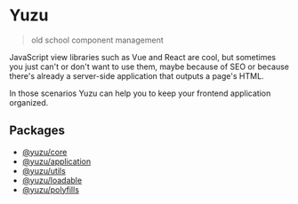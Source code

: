 # Yuzu

> old school component management

JavaScript view libraries such as Vue and React are cool, but sometimes you just can't or don't want to use them, maybe because of SEO or because there's already a server-side application that outputs a page's HTML.

In those scenarios Yuzu can help you to keep your frontend application organized.

## Packages

- [@yuzu/core](packages/core/)
- [@yuzu/application](packages/application/)
- [@yuzu/utils](packages/utils/)
- [@yuzu/loadable](packages/loadable/)
- [@yuzu/polyfills](packages/polyfills/)
